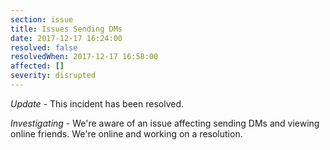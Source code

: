 ```yaml
---
section: issue
title: Issues Sending DMs
date: 2017-12-17 16:24:00
resolved: false
resolvedWhen: 2017-12-17 16:58:00
affected: []
severity: disrupted
---
```


*Update* - This incident has been resolved.

*Investigating* - We're aware of an issue affecting sending DMs and viewing online friends. We're online and working on a resolution.

